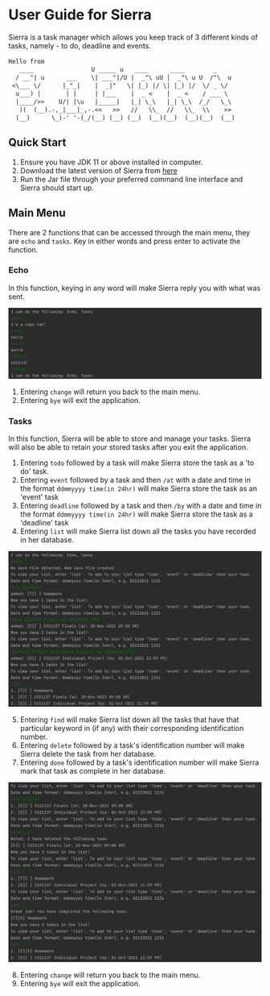# User Guide for Sierra

Sierra is a task manager which allows you keep track of 3 different kinds of tasks, namely - to do, deadline and events.
   ```
   Hello from
      ____                U _____ u   ____      ____        _
     / __"| u      ___    \| ___"|/U |  _"\ uU |  _"\ u U  /"\  u
    <\___ \/      |_"_|    |  _|"   \| |_) |/ \| |_) |/  \/ _ \/
     u___) |       | |     | |___    |  _ <    |  _ <    / ___ \
     |____/>>    U/| |\u   |_____|   |_| \_\   |_| \_\  /_/   \_\
      )(  (__).-,_|___|_,-.<<   >>   //   \\_  //   \\_  \\    >>
     (__)      \_)-' '-(_/(__) (__) (__)  (__)(__)  (__)(__)  (__)
   ```

## Quick Start

1. Ensure you have JDK 11 or above installed in computer.
2. Download the latest version of Sierra from [here](https://github.com/joshualeeky/ip/releases)
3. Run the Jar file through your preferred command line interface and Sierra should start up.

## Main Menu
There are 2 functions that can be accessed through the main menu, they are `echo` and `tasks`.
Key in either words and press enter to activate the function.

### Echo
In this function, keying in any word will make Sierra reply you with what was sent.

![Image of Echo](https://raw.githubusercontent.com/joshualeeky/ip/A-Release/Images/Echo.png)
1. Entering `change` will return you back to the main menu.
2. Entering `bye` will exit the application.

### Tasks
In this function, Sierra will be able to store and manage your tasks. Sierra will also be able to retain your stored tasks after you exit the application.
1. Entering `todo` followed by a task will make Sierra store the task as a 'to do' task.
2. Entering `event` followed by a task and then `/at` with a date and time in the format `ddmmyyyy time(in 24hr)` will make Sierra store the task as an 'event' task
3. Entering `deadline` followed by a task and then `/by` with a date and time in the format `ddmmyyyy time(in 24hr)` will make Sierra store the task as a 'deadline' task
4. Entering `list` will make Sierra list down all the tasks you have recorded in her database.

![Image of Tasks 1](https://raw.githubusercontent.com/joshualeeky/ip/A-Release/Images/Tasks1.png)


5. Entering `find` will make Sierra list down all the tasks that have that particular keyword in (if any) with their corresponding identification number.
6. Entering `delete` followed by a task's identification number will make Sierra delete the task from her database.
7. Entering `done` followed by a task's identification number will make Sierra mark that task as complete in her database.

![Image of Tasks 2](https://raw.githubusercontent.com/joshualeeky/ip/A-Release/Images/Tasks2.png)


8. Entering `change` will return you back to the main menu.
9. Entering `bye` will exit the application.
